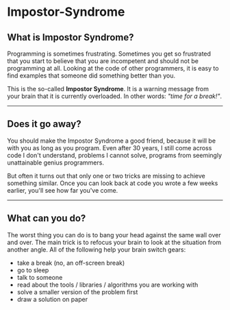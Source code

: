 
# Impostor-Syndrome

## What is Impostor Syndrome?

Programming is sometimes frustrating.
Sometimes you get so frustrated that you start to believe that you are incompetent and should not be programming at all.
Looking at the code of other programmers, it is easy to find examples that someone did something better than you.

This is the so-called **Impostor Syndrome**. It is a warning message from your brain that it is currently overloaded.
In other words: *"time for a break!"*.

----

## Does it go away?

You should make the Impostor Syndrome a good friend, because it will be with you as long as you program.
Even after 30 years, I still come across code I don't understand, problems I cannot solve, programs from seemingly unattainable genius programmers.

But often it turns out that only one or two tricks are missing to achieve something similar.
Once you can look back at code you wrote a few weeks earlier, you'll see how far you've come.

----

## What can you do?

The worst thing you can do is to bang your head against the same wall over and over.
The main trick is to refocus your brain to look at the situation from another angle.
All of the following help your brain switch gears:

* take a break (no, an off-screen break)
* go to sleep
* talk to someone
* read about the tools / libraries / algorithms you are working with
* solve a smaller version of the problem first
* draw a solution on paper
